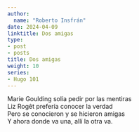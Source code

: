 ```yaml
---
author:
  name: "Roberto Insfrán"
date: 2024-04-09
linktitle: Dos amigas
type:
- post
- posts
title: Dos amigas
weight: 10
series:
- Hugo 101
---
```


Marie Goulding solía pedir por las mentiras  
Liz Rogêt prefería conocer la verdad  
Pero se conocieron y se hicieron amigas  
Y ahora donde va una, allí la otra va.  
